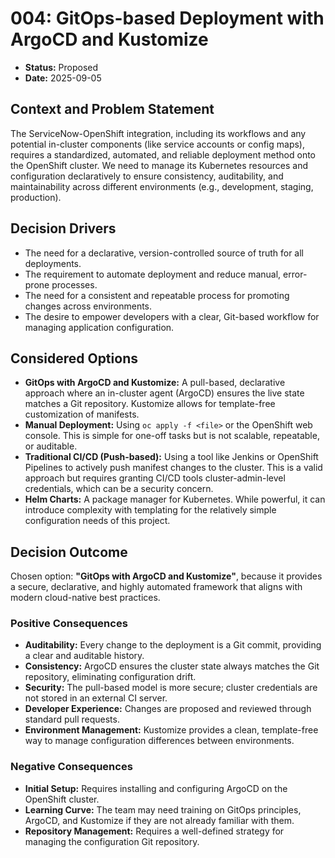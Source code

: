 # 004: GitOps-based Deployment with ArgoCD and Kustomize

*   **Status:** Proposed
*   **Date:** 2025-09-05

## Context and Problem Statement

The ServiceNow-OpenShift integration, including its workflows and any potential in-cluster components (like service accounts or config maps), requires a standardized, automated, and reliable deployment method onto the OpenShift cluster. We need to manage its Kubernetes resources and configuration declaratively to ensure consistency, auditability, and maintainability across different environments (e.g., development, staging, production).

## Decision Drivers

*   The need for a declarative, version-controlled source of truth for all deployments.
*   The requirement to automate deployment and reduce manual, error-prone processes.
*   The need for a consistent and repeatable process for promoting changes across environments.
*   The desire to empower developers with a clear, Git-based workflow for managing application configuration.

## Considered Options

*   **GitOps with ArgoCD and Kustomize:** A pull-based, declarative approach where an in-cluster agent (ArgoCD) ensures the live state matches a Git repository. Kustomize allows for template-free customization of manifests.
*   **Manual Deployment:** Using `oc apply -f <file>` or the OpenShift web console. This is simple for one-off tasks but is not scalable, repeatable, or auditable.
*   **Traditional CI/CD (Push-based):** Using a tool like Jenkins or OpenShift Pipelines to actively push manifest changes to the cluster. This is a valid approach but requires granting CI/CD tools cluster-admin-level credentials, which can be a security concern.
*   **Helm Charts:** A package manager for Kubernetes. While powerful, it can introduce complexity with templating for the relatively simple configuration needs of this project.

## Decision Outcome

Chosen option: **"GitOps with ArgoCD and Kustomize"**, because it provides a secure, declarative, and highly automated framework that aligns with modern cloud-native best practices.

### Positive Consequences

*   **Auditability:** Every change to the deployment is a Git commit, providing a clear and auditable history.
*   **Consistency:** ArgoCD ensures the cluster state always matches the Git repository, eliminating configuration drift.
*   **Security:** The pull-based model is more secure; cluster credentials are not stored in an external CI server.
*   **Developer Experience:** Changes are proposed and reviewed through standard pull requests.
*   **Environment Management:** Kustomize provides a clean, template-free way to manage configuration differences between environments.

### Negative Consequences

*   **Initial Setup:** Requires installing and configuring ArgoCD on the OpenShift cluster.
*   **Learning Curve:** The team may need training on GitOps principles, ArgoCD, and Kustomize if they are not already familiar with them.
*   **Repository Management:** Requires a well-defined strategy for managing the configuration Git repository.
